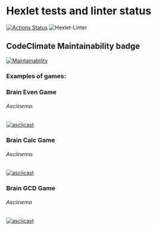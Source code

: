 # Hexlet tests and linter status
[![Actions Status](https://github.com/NikitaKoshelev/python-project-lvl1/workflows/hexlet-check/badge.svg)](https://github.com/NikitaKoshelev/python-project-lvl1/actions)
![Hexlet-Linter](https://github.com/NikitaKoshelev/python-project-lvl1/workflows/Hexlet-Linter/badge.svg)

## CodeClimate Maintainability badge
[![Maintainability](https://api.codeclimate.com/v1/badges/a99a88d28ad37a79dbf6/maintainability)](https://codeclimate.com/github/codeclimate/codeclimate/maintainability)



### Examples of games:

### Brain Even Game
###### Asciinema:
[![asciicast](https://asciinema.org/a/u1u0N9TyAgd5PvMqp0K2MZKqn.svg)](https://asciinema.org/a/u1u0N9TyAgd5PvMqp0K2MZKqn)



### Brain Calc Game
###### Asciinema:
[![asciicast](https://asciinema.org/a/pVG5Ci1svkMtPEmgkulzVPWx1.svg)](https://asciinema.org/a/pVG5Ci1svkMtPEmgkulzVPWx1)


### Brain GCD Game
###### Asciinema
[![asciicast](https://asciinema.org/a/P7kx5Je3NYgIEGdeyRhX9rBqg.svg)](https://asciinema.org/a/P7kx5Je3NYgIEGdeyRhX9rBqg)
